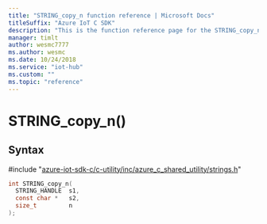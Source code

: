 ```yaml
---                             
title: "STRING_copy_n function reference | Microsoft Docs" 
titleSuffix: "Azure IoT C SDK"            
description: "This is the function reference page for the STRING_copy_n() function in the Azure IoT C SDK. This SDK is used with Azure IoT Hub and Azure IoT Hub Device Provisioning Service"            
manager: timlt                 
author: wesmc7777              
ms.author: wesmc               
ms.date: 10/24/2018                    
ms.service: "iot-hub"             
ms.custom: ""                
ms.topic: "reference"        
---                            
```


# STRING_copy_n()

## Syntax

\#include "[azure-iot-sdk-c/c-utility/inc/azure_c_shared_utility/strings.h](../strings-h.md)"  
```C
int STRING_copy_n(
  STRING_HANDLE  s1,
  const char *   s2,
  size_t         n
);
```


